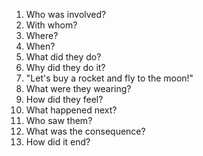 1. Who was involved?
2. With whom?
3. Where?
4. When?
5. What did they do? 
6. Why did they do it?
7. "Let's buy a rocket and fly to the moon!"
8. What were they wearing?
9. How did they feel?
10. What happened next?
11. Who saw them?
12. What was the consequence?
13. How did it end?
